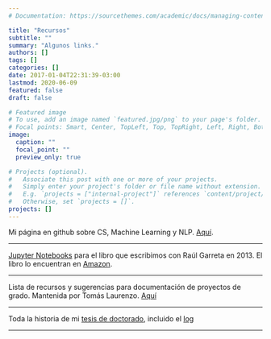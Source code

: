 ```yaml
---
# Documentation: https://sourcethemes.com/academic/docs/managing-content/

title: "Recursos"
subtitle: ""
summary: "Algunos links."
authors: []
tags: []
categories: []
date: 2017-01-04T22:31:39-03:00
lastmod: 2020-06-09
featured: false
draft: false

# Featured image
# To use, add an image named `featured.jpg/png` to your page's folder.
# Focal points: Smart, Center, TopLeft, Top, TopRight, Left, Right, BottomLeft, Bottom, BottomRight.
image:
  caption: ""
  focal_point: ""
  preview_only: true

# Projects (optional).
#   Associate this post with one or more of your projects.
#   Simply enter your project's folder or file name without extension.
#   E.g. `projects = ["internal-project"]` references `content/project/deep-learning/index.md`.
#   Otherwise, set `projects = []`.
projects: []
---
```



Mi página en github sobre CS, Machine Learning y NLP. [Aquí](https://github.com/gmonce/datascience).

***

[Jupyter Notebooks](https://github.com/gmonce/scikit-learn-book) para el libro que escribimos con Raúl Garreta en 2013. 
El libro lo encuentran en [Amazon](https://www.amazon.com/-/es/Ra%C3%BAl-Garreta-ebook/dp/B00GX67UEY). 

***

Lista de recursos y sugerencias para documentación de proyectos de grado. Mantenida por Tomás Laurenzo. [Aquí](https://www.fing.edu.uy/~laurenzo/proygr/)

***

Toda la historia de mi [tesis de doctorado](https://sites.google.com/site/gmoncedoc/), incluido el [log](https://sites.google.com/site/gmoncedoc/Home/log)

***
